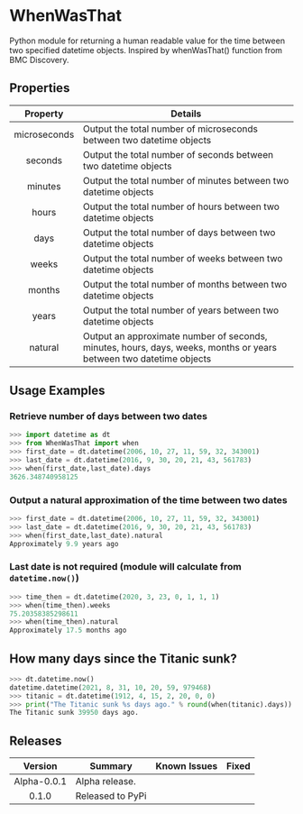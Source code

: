 # WhenWasThat

Python module for returning a human readable value for the time between two specified datetime objects. Inspired by whenWasThat() function from BMC Discovery.

## Properties

| Property     | Details                                                              |
| :----------: | -------------------------------------------------------------------- |
| microseconds | Output the total number of microseconds between two datetime objects |
| seconds      | Output the total number of seconds between two datetime objects      |
| minutes      | Output the total number of minutes between two datetime objects      |
| hours        | Output the total number of hours between two datetime objects        |
| days         | Output the total number of days between two datetime objects         |
| weeks        | Output the total number of weeks between two datetime objects        |
| months       | Output the total number of months between two datetime objects       |
| years        | Output the total number of years between two datetime objects        |
| natural      | Output an approximate number of seconds, minutes, hours, days, weeks, months or years between two datetime objects |

## Usage Examples

### Retrieve number of days between two dates

```python
>>> import datetime as dt
>>> from WhenWasThat import when
>>> first_date = dt.datetime(2006, 10, 27, 11, 59, 32, 343001)
>>> last_date = dt.datetime(2016, 9, 30, 20, 21, 43, 561783)
>>> when(first_date,last_date).days
3626.348740958125
```

### Output a natural approximation of the time between two dates

```python
>>> first_date = dt.datetime(2006, 10, 27, 11, 59, 32, 343001)
>>> last_date = dt.datetime(2016, 9, 30, 20, 21, 43, 561783)
>>> when(first_date,last_date).natural
Approximately 9.9 years ago
```

### Last date is not required (module will calculate from `datetime.now()`)

```python
>>> time_then = dt.datetime(2020, 3, 23, 0, 1, 1, 1)
>>> when(time_then).weeks
75.20358385298611
>>> when(time_then).natural
Approximately 17.5 months ago
```

## How many days since the Titanic sunk?

```python
>>> dt.datetime.now()
datetime.datetime(2021, 8, 31, 10, 20, 59, 979468)
>>> titanic = dt.datetime(1912, 4, 15, 2, 20, 0, 0)
>>> print("The Titanic sunk %s days ago." % round(when(titanic).days))
The Titanic sunk 39950 days ago.
```

## Releases

| Version     | Summary                                                | Known Issues          | Fixed                          |
| :---------: | ------------------------------------------------------ | --------------------- | ------------------------------ |
| Alpha-0.0.1 | Alpha release.                                         |                       |                                |
| 0.1.0       | Released to PyPi                                       |                       |                                |
